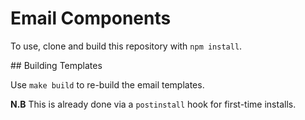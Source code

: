 # Email Components

To use, clone and build this repository with `npm install`.

## Building Templates

Use `make build` to re-build the email templates.

**N.B** This is already done via a `postinstall` hook for first-time installs.
